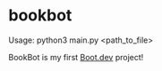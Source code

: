 # bookbot
Usage: python3 main.py <path_to_file>

BookBot is my first [Boot.dev](https://www.boot.dev) project!
